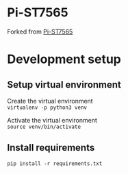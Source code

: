 # Pi-ST7565
Forked from [Pi-ST7565](https://github.com/rdagger/Pi-ST7565)

# Development setup

## Setup virtual environment

Create the virtual environment  
`virtualenv -p python3 venv`  

Activate the virtual environment  
`source venv/bin/activate`

## Install requirements

`pip install -r requirements.txt`
